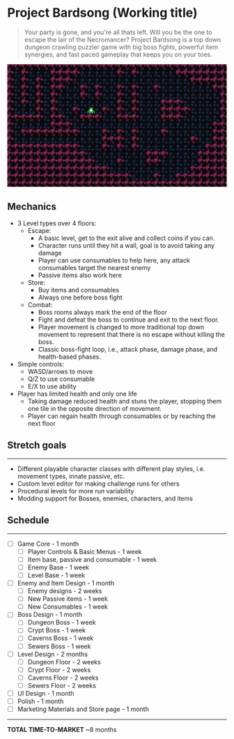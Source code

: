 # Project Bardsong (Working title)
> Your party is gone, and you're all thats left. Will you be the one to escape the lair of the Necromancer?
> Project Bardsong is a top down dungeon crawling puzzler game with big boss fights, powerful item synergies, and fast paced gameplay that keeps you on your toes. 

  [<img src="git_images/gameplay.gif">]()

## Mechanics
- 3 Level types over 4 floors:
  - Escape:
    - A basic level, get to the exit alive and collect coins if you can.
    - Character runs until they hit a wall, goal is to avoid taking any damage
    - Player can use consumables to help here, any attack consumables target the nearest enemy
    - Passive items also work here
  - Store:
    - Buy items and consumables
    - Always one before boss fight
  - Combat:
    - Boss rooms always mark the end of the floor
    - Fight and defeat the boss to continue and exit to the next floor.
    - Player movement is changed to more traditional top down movement to represent that there is no escape without killing the boss.
    - Classic boss-fight loop, i.e., attack phase, damage phase, and health-based phases.
- Simple controls:
  - WASD/arrows to move
  - Q/Z to use consumable
  - E/X to use ability
- Player has limited health and only one life
  - Taking damage reduced health and stuns the player, stopping them one tile in the opposite direction of movement.
  - Player can regain health through consumables or by reaching the next floor

## Stretch goals
---
- Different playable character classes with different play styles, i.e. movement types, innate passive, etc.
- Custom level editor for making challenge runs for others
- Procedural levels for more run variability
- Modding support for Bosses, enemies, characters, and items

## Schedule
---
- [ ] Game Core - 1 month
  - [ ] Player Controls & Basic Menus - 1 week
  - [ ] Item base, passive and consumable - 1 week
  - [ ] Enemy Base - 1 week
  - [ ] Level Base - 1 week
- [ ] Enemy and Item Design - 1 month
  - [ ] Enemy designs - 2 weeks
  - [ ] New Passive items - 1 week
  - [ ] New Consumables - 1 week
- [ ] Boss Design - 1 month
  - [ ] Dungeon Boss - 1 week
  - [ ] Crypt Boss - 1 week
  - [ ] Caverns Boss - 1 week
  - [ ] Sewers Boss - 1 week
- [ ] Level Design - 2 months
  - [ ] Dungeon Floor - 2 weeks
  - [ ] Crypt Floor - 2 weeks
  - [ ] Caverns Floor - 2 weeks
  - [ ] Sewers Floor - 2 weeks
- [ ] UI Design - 1 month
- [ ] Polish - 1 month
- [ ] Marketing Materials and Store page - 1 month
---
**TOTAL TIME-TO-MARKET** ~8 months
